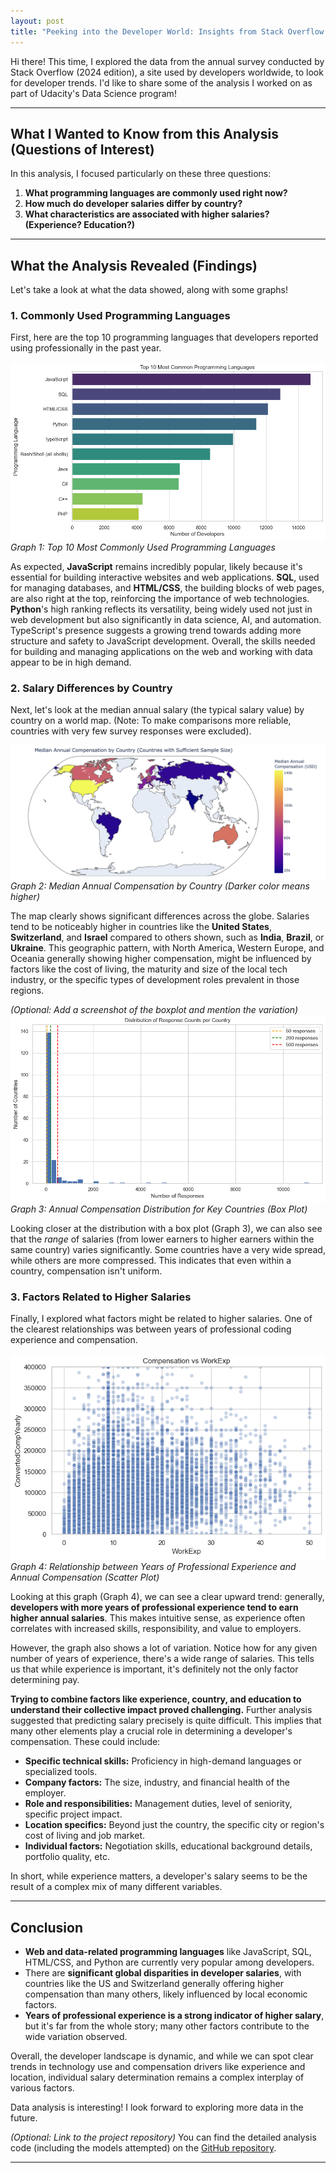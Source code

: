 ```yaml
---
layout: post
title: "Peeking into the Developer World: Insights from Stack Overflow's 2024 Survey" 
---
```


Hi there! This time, I explored the data from the annual survey conducted by Stack Overflow (2024 edition), a site used by developers worldwide, to look for developer trends. I'd like to share some of the analysis I worked on as part of Udacity's Data Science program!

---

## What I Wanted to Know from this Analysis (Questions of Interest)

In this analysis, I focused particularly on these three questions:

1.  **What programming languages are commonly used right now?**
2.  **How much do developer salaries differ by country?**
3.  **What characteristics are associated with higher salaries? (Experience? Education?)**

---

## What the Analysis Revealed (Findings)

Let's take a look at what the data showed, along with some graphs!

### 1. Commonly Used Programming Languages

First, here are the top 10 programming languages that developers reported using professionally in the past year.

![Top 10 Programming Languages](../assets/images/q1_languages_plot.png)
*Graph 1: Top 10 Most Commonly Used Programming Languages*

As expected, **JavaScript** remains incredibly popular, likely because it's essential for building interactive websites and web applications. **SQL**, used for managing databases, and **HTML/CSS**, the building blocks of web pages, are also right at the top, reinforcing the importance of web technologies. **Python**'s high ranking reflects its versatility, being widely used not just in web development but also significantly in data science, AI, and automation. TypeScript's presence suggests a growing trend towards adding more structure and safety to JavaScript development. Overall, the skills needed for building and managing applications on the web and working with data appear to be in high demand.

### 2. Salary Differences by Country

Next, let's look at the median annual salary (the typical salary value) by country on a world map. (Note: To make comparisons more reliable, countries with very few survey responses were excluded).

![Median Compensation by Country Map](../assets/images/q2_country_map.png)
*Graph 2: Median Annual Compensation by Country (Darker color means higher)*

The map clearly shows significant differences across the globe. Salaries tend to be noticeably higher in countries like the **United States**, **Switzerland**, and **Israel** compared to others shown, such as **India**, **Brazil**, or **Ukraine**. This geographic pattern, with North America, Western Europe, and Oceania generally showing higher compensation, might be influenced by factors like the cost of living, the maturity and size of the local tech industry, or the specific types of development roles prevalent in those regions.

*(Optional: Add a screenshot of the boxplot and mention the variation)*
![Compensation Distribution by Country Boxplot](../assets/images/q2_country_dist.png)
*Graph 3: Annual Compensation Distribution for Key Countries (Box Plot)*

Looking closer at the distribution with a box plot (Graph 3), we can also see that the *range* of salaries (from lower earners to higher earners within the same country) varies significantly. Some countries have a very wide spread, while others are more compressed. This indicates that even within a country, compensation isn't uniform.

### 3. Factors Related to Higher Salaries

Finally, I explored what factors might be related to higher salaries. One of the clearest relationships was between years of professional coding experience and compensation.

![Compensation vs Years of Professional Experience](../assets/images/q3_experience_scatter.png)
*Graph 4: Relationship between Years of Professional Experience and Annual Compensation (Scatter Plot)*

Looking at this graph (Graph 4), we can see a clear upward trend: generally, **developers with more years of professional experience tend to earn higher annual salaries**. This makes intuitive sense, as experience often correlates with increased skills, responsibility, and value to employers.

However, the graph also shows a lot of variation. Notice how for any given number of years of experience, there's a wide range of salaries. This tells us that while experience is important, it's definitely not the only factor determining pay.

**Trying to combine factors like experience, country, and education to understand their collective impact proved challenging.** Further analysis suggested that predicting salary precisely is quite difficult. This implies that many other elements play a crucial role in determining a developer's compensation. These could include:
*   **Specific technical skills:** Proficiency in high-demand languages or specialized tools.
*   **Company factors:** The size, industry, and financial health of the employer.
*   **Role and responsibilities:** Management duties, level of seniority, specific project impact.
*   **Location specifics:** Beyond just the country, the specific city or region's cost of living and job market.
*   **Individual factors:** Negotiation skills, educational background details, portfolio quality, etc.

In short, while experience matters, a developer's salary seems to be the result of a complex mix of many different variables.

---

## Conclusion

*   **Web and data-related programming languages** like JavaScript, SQL, HTML/CSS, and Python are currently very popular among developers.
*   There are **significant global disparities in developer salaries**, with countries like the US and Switzerland generally offering higher compensation than many others, likely influenced by local economic factors.
*   **Years of professional experience is a strong indicator of higher salary**, but it's far from the whole story; many other factors contribute to the wide variation observed.

Overall, the developer landscape is dynamic, and while we can spot clear trends in technology use and compensation drivers like experience and location, individual salary determination remains a complex interplay of various factors.

Data analysis is interesting! I look forward to exploring more data in the future.

*(Optional: Link to the project repository)*
You can find the detailed analysis code (including the models attempted) on the [GitHub repository](https://github.com/keadachik/udacity-dsblogpost).


---
